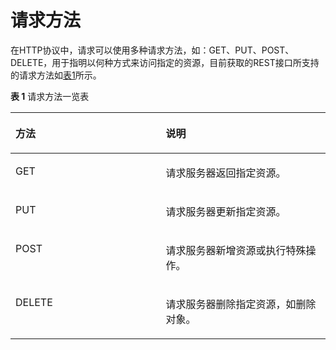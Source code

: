 # 请求方法<a name="zh-cn_topic_0032347800"></a>

在HTTP协议中，请求可以使用多种请求方法，如：GET、PUT、POST、DELETE，用于指明以何种方式来访问指定的资源，目前获取的REST接口所支持的请求方法如[表1](#table11033160)所示。

**表 1**  请求方法一览表

<a name="table11033160"></a>
<table><thead align="left"><tr id="row57099698"><th class="cellrowborder" valign="top" width="47.74%" id="mcps1.2.3.1.1"><p id="p61672811"><a name="p61672811"></a><a name="p61672811"></a>方法</p>
</th>
<th class="cellrowborder" valign="top" width="52.26%" id="mcps1.2.3.1.2"><p id="p29441793"><a name="p29441793"></a><a name="p29441793"></a>说明</p>
</th>
</tr>
</thead>
<tbody><tr id="row35975003"><td class="cellrowborder" valign="top" width="47.74%" headers="mcps1.2.3.1.1 "><p id="p28294113"><a name="p28294113"></a><a name="p28294113"></a>GET</p>
</td>
<td class="cellrowborder" valign="top" width="52.26%" headers="mcps1.2.3.1.2 "><p id="p10121853"><a name="p10121853"></a><a name="p10121853"></a>请求服务器返回指定资源。</p>
</td>
</tr>
<tr id="row23987813"><td class="cellrowborder" valign="top" width="47.74%" headers="mcps1.2.3.1.1 "><p id="p63964730"><a name="p63964730"></a><a name="p63964730"></a>PUT</p>
</td>
<td class="cellrowborder" valign="top" width="52.26%" headers="mcps1.2.3.1.2 "><p id="p13760664"><a name="p13760664"></a><a name="p13760664"></a>请求服务器更新指定资源。</p>
</td>
</tr>
<tr id="row56737113"><td class="cellrowborder" valign="top" width="47.74%" headers="mcps1.2.3.1.1 "><p id="p32303446"><a name="p32303446"></a><a name="p32303446"></a>POST</p>
</td>
<td class="cellrowborder" valign="top" width="52.26%" headers="mcps1.2.3.1.2 "><p id="p66442352"><a name="p66442352"></a><a name="p66442352"></a>请求服务器新增资源或执行特殊操作。</p>
</td>
</tr>
<tr id="row61110259"><td class="cellrowborder" valign="top" width="47.74%" headers="mcps1.2.3.1.1 "><p id="p50983938"><a name="p50983938"></a><a name="p50983938"></a>DELETE</p>
</td>
<td class="cellrowborder" valign="top" width="52.26%" headers="mcps1.2.3.1.2 "><p id="p36058338"><a name="p36058338"></a><a name="p36058338"></a>请求服务器删除指定资源，如删除对象。</p>
</td>
</tr>
</tbody>
</table>

